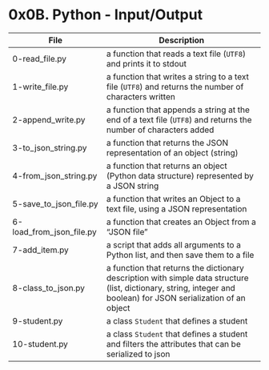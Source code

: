 # 0x0B. Python - Input/Output
|File				|Description						|
|-----------------------|-----------------------------------------------|
|0-read_file.py		|a function that reads a text file (`UTF8`) and prints it to stdout	|
|1-write_file.py		|a function that writes a string to a text file (`UTF8`) and returns the number of characters written|
|2-append_write.py	|a function that appends a string at the end of a text file (`UTF8`) and returns the number of characters added|
|3-to_json_string.py	|a function that returns the JSON representation of an object (string)	|
|4-from_json_string.py	|a function that returns an object (Python data structure) represented by a JSON string	|
|5-save_to_json_file.py	|a function that writes an Object to a text file, using a JSON representation	|
|6-load_from_json_file.py|a function that creates an Object from a “JSON file”	|
|7-add_item.py		|a script that adds all arguments to a Python list, and then save them to a file	|
|8-class_to_json.py	|a function that returns the dictionary description with simple data structure (list, dictionary, string, integer and boolean) for JSON serialization of an object|
|9-student.py		|a class `Student` that defines a student 	|
|10-student.py		|a class `Student` that defines a student and filters the attributes that can be serialized to json|
